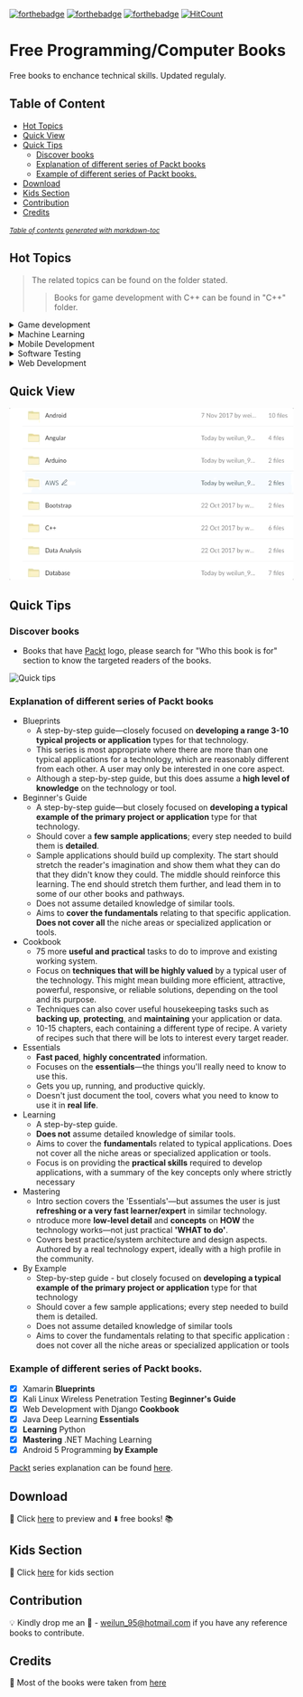 [![forthebadge](http://forthebadge.com/images/badges/check-it-out.svg)](http://forthebadge.com)
[![forthebadge](http://forthebadge.com/images/badges/makes-people-smile.svg)](http://forthebadge.com)
[![forthebadge](http://forthebadge.com/images/badges/built-by-developers.svg)](http://forthebadge.com)
[![HitCount](http://hits.dwyl.io/wlun001/free-programming-books.svg)](http://hits.dwyl.io/wlun001/free-programming-books)
# Free Programming/Computer Books 
Free books to enchance technical skills. Updated regulaly.  

## Table of Content
  * [Hot Topics](#hot-topics)
  * [Quick View](#quick-view)
  * [Quick Tips](#quick-tips)
    + [Discover books](#discover-books)
    + [Explanation of different series of Packt books](#explanation-of-different-series-of-packt-books)
    + [Example of different series of Packt books.](#example-of-different-series-of-packt-books)
  * [Download](#download)
  * [Kids Section](#kids-section)
  * [Contribution](#contribution)
  * [Credits](#credits)

<small><i><a href='http://ecotrust-canada.github.io/markdown-toc/'>Table of contents generated with markdown-toc</a></i></small>




## Hot Topics
>The related topics can be found on the folder stated. 
>>Books for game development with C++ can be found in "C++" folder. 
<details>
     <summary>Game development</summary>
  	 <p>
  		<ul>
  		<li>C++</li>
  		<li>iOS</li>
 	    <li>Unity</li>
		</ul>  
 	 </p>
</details>

<details>
     <summary>Machine Learning</summary>
  	 <p>
  		<ul>
  		<li>.NET</li>
  		<li>Java</li>
 	    <li>Python</li>
 	    <li>R</li>
 	    <li>TensorFlow</li>
		</ul>  
 	 </p>
</details>

<details>
    <summary>Mobile Development</summary>
    <p>
        <ul>
            <li>
                <details>
                    <summary>Native</summary>
                    <p>
                        <ul>
                            <li>Java/Kotlin</li>
                            <li>Objective-C/Swift</li>
                        </ul>
                    </p>
                </details>
            </li>
            <li><details>
                    <summary>Cross-platform</summary>
                    <p>
                        <ul>
                            <li>React Native</li>
                            <li>Xamarin</li>
                        </ul>
                    </p>
                </details></li>
        </ul>
    </p>
</details>

<details>
     <summary>Software Testing</summary>
  	 <p>
  		<ul>
  		<li>Kali Linux</li>
  		<li>Python</li>
		</ul>  
 	 </p>
</details>

<details>
    <summary>Web Development</summary>
    <p>
        <ul>
            <li>Angular</li>
            <li>ASP.NET</li>
            <li>Bootstrap</li>
            <li>Django</li>
            <li>Flux</li>
            <li>JavaScript</li>
            <li>Node.js</li>
            <li>PHP</li>
            <li>Python</li>
            <li>React</li>
            <li>Scrapy</li>
        </ul>
    </p>
</details>
   
## Quick View
![](resource/quick-look.gif "Quick view of available books")

## Quick Tips
### Discover books
* Books that have [Packt](https://www.packtpub.com) logo, please search for "Who this book is for" section to know the targeted readers of the books.

![](resource/quick-tips.gif "Quick tips")
### Explanation of different series of Packt books
  * Blueprints
    * A step-by-step guide—closely focused on **developing a range 3-10 typical projects or application** types for that technology.
    * This series is most appropriate where there are more than one typical applications for a technology, which are reasonably different from each other. A user may only be interested in one core aspect.
    * Although a step-by-step guide, but this does assume a **high level of knowledge** on the technology or tool. 
  * Beginner's Guide
    * A step-by-step guide—but closely focused on **developing a typical example of the primary project or application** type for that technology. 
    * Should cover a **few sample applications**; every step needed to build them is **detailed**. 
    * Sample applications should build up complexity. The start should stretch the reader's imagination and show them what they can do that they didn't know they could. The middle should reinforce this learning. The end should stretch them further, and lead them in to some of our other books and pathways. 
    * Does not assume detailed knowledge of similar tools. 
    * Aims to **cover the fundamentals** relating to that specific application. **Does not cover all** the niche areas or specialized application or tools.
  * Cookbook
    * 75 more **useful and practical** tasks to do to improve and existing working system.
    *  Focus on **techniques that will be highly valued** by a typical user of the technology. This might mean building more efficient, attractive, powerful, responsive, or reliable solutions, depending on the tool and its purpose. 
    * Techniques can also cover useful housekeeping tasks such as **backing up**, **protecting**, and **maintaining** your application or data. 
    * 10-15 chapters, each containing a different type of recipe. A variety of recipes such that there will be lots to interest every target reader. 
  * Essentials
    * **Fast paced**, **highly concentrated** information.
    * Focuses on the **essentials**—the things you'll really need to know to use this.
    * Gets you up, running, and productive quickly.
    * Doesn't just document the tool, covers what you need to know to use it in **real life**.
  * Learning
    * A step-by-step guide. 
    * **Does not** assume detailed knowledge of similar tools. 
    * Aims to cover the **fundamental**s related to typical applications. Does not cover all the niche areas or specialized application or tools. 
    * Focus is on providing the **practical skills** required to develop applications, with a summary of the key concepts only where strictly necessary
  * Mastering
    * Intro section covers the 'Essentials'—but assumes the user is just **refreshing or a very fast learner/expert** in similar technology.
    * ntroduce more **low-level detail** and **concepts** on **HOW** the technology works—not just practical **'WHAT to do'**.
    * Covers best practice/system architecture and design aspects. Authored by a real technology expert, ideally with a high profile in the community.
  * By Example
    * Step-by-step guide - but closely focused on **developing a typical example of the primary project or application** type for that technology 
    * Should cover a few sample applications; every step needed to build them is detailed. 
    * Does not assume detailed knowledge of similar tools
    * Aims to cover the fundamentals relating to that specific application : does not cover all the niche areas or specialized application or tools
### Example of different series of Packt books.
- [x] Xamarin **Blueprints**
- [x] Kali Linux Wireless Penetration Testing **Beginner's Guide**
- [x] Web Development with Django **Cookbook**
- [x] Java Deep Learning **Essentials**
- [x] **Learning** Python
- [x] **Mastering** .NET Maching Learning
- [x] Android 5 Programming **by Example**

[Packt](https://www.packtpub.com) series explanation can be found [here](https://prezi.com/6rhnqbkomjtr/the-different-series-of-packt-books).
  

## Download 
:link: Click [here](https://app.box.com/v/free-programming-books) to preview and :arrow_down: free books! :books:


## Kids Section
:link: Click [here](https://app.box.com/s/dssd6sw6ogtqz8ikjjo9horg4bqyxuet) for kids section

## Contribution 
:bulb: Kindly drop me an :email: - weilun_95@hotmail.com if you have any reference books to contribute.

## Credits
:link: Most of the books were taken from [here](https://www.packtpub.com/packt/offers/free-learning)
